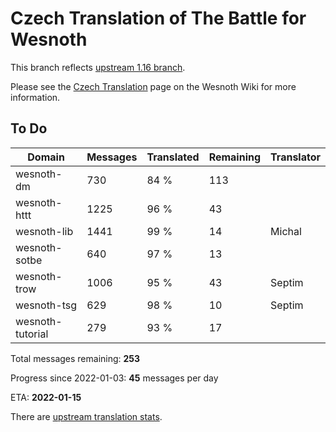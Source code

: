 # Czech Translation of The Battle for Wesnoth

This branch reflects [upstream 1.16 branch](https://github.com/wesnoth/wesnoth/tree/1.16).

Please see the [Czech Translation](https://wiki.wesnoth.org/CzechTranslation) page on the Wesnoth Wiki for more information.

## To Do

Domain | Messages | Translated | Remaining | Translator
------ | -------- | ---------- | --------- | ----------
wesnoth-dm | 730 | 84 % | 113 |
wesnoth-httt | 1225 | 96 % | 43 |
wesnoth-lib | 1441 | 99 % | 14 | Michal
wesnoth-sotbe | 640 | 97 % | 13 |
wesnoth-trow | 1006 | 95 % | 43 | Septim
wesnoth-tsg | 629 | 98 % | 10 | Septim
wesnoth-tutorial | 279 | 93 % | 17 |

Total messages remaining: **253**

Progress since 2022-01-03: **45** messages per day

ETA: **2022-01-15**

There are [upstream translation stats](https://www.wesnoth.org/gettext/?view=langs&version=branch&lang=cs).
